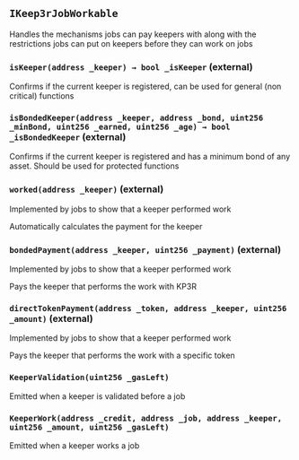 ## `IKeep3rJobWorkable`

Handles the mechanisms jobs can pay keepers with along with the restrictions jobs can put on keepers before they can work on jobs




### `isKeeper(address _keeper) → bool _isKeeper` (external)

Confirms if the current keeper is registered, can be used for general (non critical) functions




### `isBondedKeeper(address _keeper, address _bond, uint256 _minBond, uint256 _earned, uint256 _age) → bool _isBondedKeeper` (external)

Confirms if the current keeper is registered and has a minimum bond of any asset. Should be used for protected functions




### `worked(address _keeper)` (external)

Implemented by jobs to show that a keeper performed work


Automatically calculates the payment for the keeper


### `bondedPayment(address _keeper, uint256 _payment)` (external)

Implemented by jobs to show that a keeper performed work


Pays the keeper that performs the work with KP3R


### `directTokenPayment(address _token, address _keeper, uint256 _amount)` (external)

Implemented by jobs to show that a keeper performed work


Pays the keeper that performs the work with a specific token



### `KeeperValidation(uint256 _gasLeft)`

Emitted when a keeper is validated before a job




### `KeeperWork(address _credit, address _job, address _keeper, uint256 _amount, uint256 _gasLeft)`

Emitted when a keeper works a job






